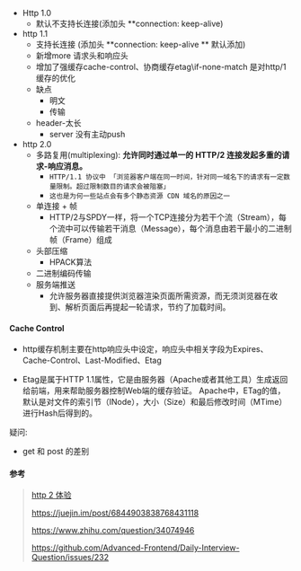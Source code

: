 - Http 1.0
  - 默认不支持长连接(添加头 **connection: keep-alive)
- http 1.1
  - 支持长连接 (添加头 **connection: keep-alive ** 默认添加)
  - 新增more 请求头和响应头
  - 增加了强缓存cache-control、协商缓存etag\if-none-match 是对http/1 缓存的优化
  - 缺点
    - 明文
    - 传输
  - header-太长
    - server 没有主动push
- http 2.0
  - 多路复用(multiplexing): **允许同时通过单一的 HTTP/2 连接发起多重的请求-响应消息。**
    - `HTTP/1.1 协议中 「浏览器客户端在同一时间，针对同一域名下的请求有一定数量限制。超过限制数目的请求会被阻塞」`
    - `这也是为何一些站点会有多个静态资源 CDN 域名的原因之一`
  - 单连接 + 帧
    - HTTP/2与SPDY一样，将一个TCP连接分为若干个流（Stream），每个流中可以传输若干消息（Message），每个消息由若干最小的二进制帧（Frame）组成
  - 头部压缩
    - HPACK算法
  - 二进制编码传输
  - 服务端推送
    - 允许服务器直接提供浏览器渲染页面所需资源，而无须浏览器在收到、解析页面后再提起一轮请求，节约了加载时间。



#### Cache Control

- http缓存机制主要在http响应头中设定，响应头中相关字段为Expires、Cache-Control、Last-Modified、Etag

- Etag是属于HTTP 1.1属性，它是由服务器（Apache或者其他工具）生成返回给前端，用来帮助服务器控制Web端的缓存验证。 Apache中，ETag的值，默认是对文件的索引节（INode），大小（Size）和最后修改时间（MTime）进行Hash后得到的。

  



疑问: 

- get 和 post 的差别

#### 参考

> [http 2 体验](https://http2.akamai.com/demo)
>
> https://juejin.im/post/6844903838768431118
>
> https://www.zhihu.com/question/34074946
>
> https://github.com/Advanced-Frontend/Daily-Interview-Question/issues/232
>
> 